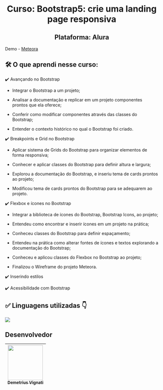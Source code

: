 <h1 align="center">Curso: Bootstrap5: crie uma landing page responsiva</h1>
<h2 align="center">Plataforma: Alura</h2>

Demo - [Meteora](https://google.com/)

<!-- <img width="960" alt="Imagem do site" src="https://github.com/demetriusvas/robotron-2000/blob/77ae8d47575f760ee186c18de86bcb9796d18995/img/screenshot-robotron-2000.png"> -->

## 🛠️ O que aprendi nesse curso:

:heavy_check_mark: Avançando no Bootstrap
* Integrar o Bootstrap a um projeto;

* Analisar a documentação e replicar em um projeto componentes prontos que ela oferece;

* Conferir como modificar componentes através das classes do Bootstrap;

* Entender o contexto histórico no qual o Bootstrap foi criado.

:heavy_check_mark: Breakpoints e Grid no Bootstrap
* Aplicar sistema de Grids do Bootstrap para organizar elementos de forma responsiva;

* Conhecer e aplicar classes do Bootstrap para definir altura e largura;

* Explorou a documentação do Bootstrap, e inseriu tema de cards prontos ao projeto;

* Modificou tema de cards prontos do Bootstrap para se adequarem ao projeto.

:heavy_check_mark: Flexbox e ícones no Bootstrap
* Integrar a biblioteca de ícones do Bootstrap, Bootstrap Icons, ao projeto;

* Entendeu como encontrar e inserir ícones em um projeto na prática;

* Conheceu classes do Bootstrap para definir espaçamento;

* Entendeu na prática como alterar fontes de ícones e textos explorando a documentação do Bootstrap;

* Conheceu e aplicou classes do Flexbox no Bootstrap ao projeto;

* Finalizou o Wireframe do projeto Meteora.

:heavy_check_mark: Inserindo estilos
<!-- * Desenvolvemos os primeiros passos do projeto Robotron 2000; -->

:heavy_check_mark: Acessibilidade com Bootstrap
<!-- * Desenvolvemos os primeiros passos do projeto Robotron 2000; -->



## ✅ Linguagens utilizadas 👇

<p align="left">
  <a href="#">
    <img src="https://skillicons.dev/icons?i=html,css,bootstrap" />
  </a>
</p>



## Desenvolvedor

| [<img src="https://avatars.githubusercontent.com/u/22012261?s=400&v=4" width=115><br><sub>Demetrius Vignati</sub>](https://github.com/demetriusvas) |
| :---: |
